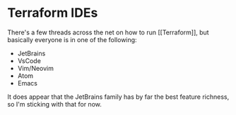 # Terraform IDEs
There's a few threads across the net on how to run [[Terraform]], but basically everyone is in one of the following:
* JetBrains
* VsCode
* Vim/Neovim
* Atom
* Emacs

It does appear that the JetBrains family has by far the best feature richness, so I'm sticking with that for now.